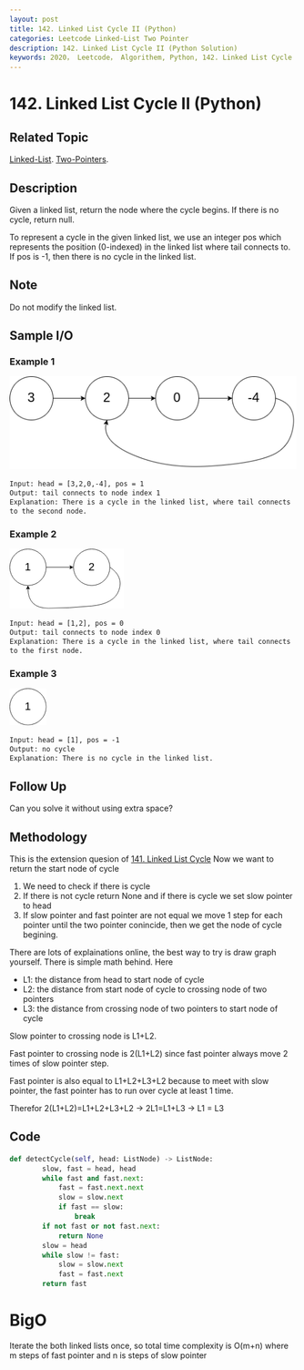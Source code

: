 ```yaml
---
layout: post
title: 142. Linked List Cycle II (Python)
categories: Leetcode Linked-List Two Pointer
description: 142. Linked List Cycle II (Python Solution)
keywords: 2020， Leetcode， Algorithem, Python, 142. Linked List Cycle II, zhenyu, Linked List, Two Pointer
---
```


# 142. Linked List Cycle II (Python)

## Related Topic
<a href="/categories/#Linked-List" target="_blank"> Linked-List</a>.
<a href="/categories/#Two-Pointers" target="_blank"> Two-Pointers</a>.

## Description
Given a linked list, return the node where the cycle begins. If there is no cycle, return null.

To represent a cycle in the given linked list, we use an integer pos which represents the position (0-indexed) in the linked list where tail connects to. If pos is -1, then there is no cycle in the linked list.

## Note
Do not modify the linked list.

## Sample I/O

### Example 1
![example1](/images/blog/circularlinkedlist.png)
```
Input: head = [3,2,0,-4], pos = 1
Output: tail connects to node index 1
Explanation: There is a cycle in the linked list, where tail connects to the second node.
```

### Example 2
![example1](/images/blog/circularlinkedlist_test2.png)
```
Input: head = [1,2], pos = 0
Output: tail connects to node index 0
Explanation: There is a cycle in the linked list, where tail connects to the first node.
```

### Example 3
![example1](/images/blog/circularlinkedlist_test3.png)
```
Input: head = [1], pos = -1
Output: no cycle
Explanation: There is no cycle in the linked list.
```

## Follow Up
Can you solve it without using extra space?

## Methodology
This is the extension quesion of <a href="https://zhenyu0519.github.io/2020/06/07/lc141/" target="_blank">141. Linked List Cycle</a> Now we want to return the start node of cycle

1. We need to check if there is cycle
2. If there is not cycle return None and if there is cycle we set slow pointer to head
3. If slow pointer and fast pointer are not equal we move 1 step for each pointer until the two pointer conincide, then we get the node of cycle begining.

There are lots of explainations online, the best way to try is draw graph yourself.
There is simple math behind. Here

* L1: the distance from head to start node of cycle
* L2: the distance from start node of cycle to crossing node of two pointers
* L3: the distance from crossing node of two pointers to start node of cycle

Slow pointer to crossing node is L1+L2.

Fast pointer to crossing node is 2(L1+L2) since fast pointer always move 2 times of slow pointer step.

Fast pointer is also equal to L1+L2+L3+L2 because to meet with slow pointer, the fast pointer has to run over cycle at least 1 time.

Therefor 2(L1+L2)=L1+L2+L3+L2 -> 2L1=L1+L3 -> L1 = L3

## Code
```python
def detectCycle(self, head: ListNode) -> ListNode:
        slow, fast = head, head
        while fast and fast.next:
            fast = fast.next.next
            slow = slow.next
            if fast == slow:
                break
        if not fast or not fast.next:
            return None
        slow = head
        while slow != fast:
            slow = slow.next
            fast = fast.next
        return fast
```
# BigO
Iterate the both linked lists once, so total time complexity is O(m+n) where m steps of fast pointer and n is steps of slow pointer


